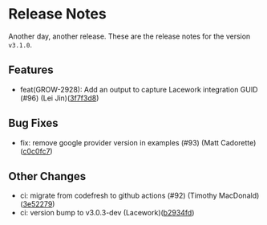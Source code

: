 # Release Notes
Another day, another release. These are the release notes for the version `v3.1.0`.

## Features
* feat(GROW-2928): Add an output to capture Lacework integration GUID (#96) (Lei Jin)([3f7f3d8](https://github.com/lacework/terraform-gcp-config/commit/3f7f3d87ff5fa3e4b96435652a00d0b1097150d3))
## Bug Fixes
* fix: remove google provider version in examples (#93) (Matt Cadorette)([c0c0fc7](https://github.com/lacework/terraform-gcp-config/commit/c0c0fc73e11a2761078cf8c50264bb8a290f337d))
## Other Changes
* ci: migrate from codefresh to github actions (#92) (Timothy MacDonald)([3e52279](https://github.com/lacework/terraform-gcp-config/commit/3e5227998bb1a1417d520920ffe391560aa51c55))
* ci: version bump to v3.0.3-dev (Lacework)([b2934fd](https://github.com/lacework/terraform-gcp-config/commit/b2934fd7b3194e582e3290f784c4348a2bf2c4b6))

